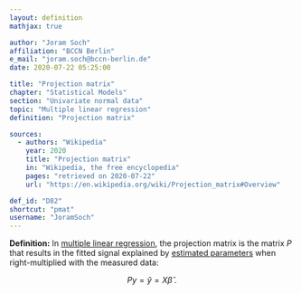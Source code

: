 ```yaml
---
layout: definition
mathjax: true

author: "Joram Soch"
affiliation: "BCCN Berlin"
e_mail: "joram.soch@bccn-berlin.de"
date: 2020-07-22 05:25:00

title: "Projection matrix"
chapter: "Statistical Models"
section: "Univariate normal data"
topic: "Multiple linear regression"
definition: "Projection matrix"

sources:
  - authors: "Wikipedia"
    year: 2020
    title: "Projection matrix"
    in: "Wikipedia, the free encyclopedia"
    pages: "retrieved on 2020-07-22"
    url: "https://en.wikipedia.org/wiki/Projection_matrix#Overview"

def_id: "D82"
shortcut: "pmat"
username: "JoramSoch"
---
```



**Definition:** In [multiple linear regression](/D/mlr), the projection matrix is the matrix $P$ that results in the fitted signal explained by [estimated parameters](/D/emat) when right-multiplied with the measured data:

$$ \label{eq:pm}
Py = \hat{y} = X \hat{\beta} \; .
$$